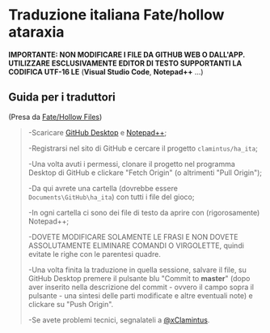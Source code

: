 # Traduzione italiana Fate/hollow ataraxia

**IMPORTANTE: NON MODIFICARE I FILE DA GITHUB WEB O DALL'APP. UTILIZZARE ESCLUSIVAMENTE EDITOR DI TESTO SUPPORTANTI LA CODIFICA UTF-16 LE** (__Visual Studio Code__, __Notepad++__ ...)

Guida per i traduttori
---
(Presa da [Fate/Hollow Files](https://t.me/joinchat/AAAAAE_hQcxHlSnCgYKDsw))

> -Scaricare [GitHub Desktop](https://desktop.github.com/) e [Notepad++](https://notepad-plus-plus.org/download);
>
> -Registrarsi nel sito di GitHub e cercare il progetto `clamintus/ha_ita`;
>
> -Una volta avuti i permessi, clonare il progetto nel programma Desktop di GitHub e clickare "Fetch Origin" (o altrimenti "Pull Origin");
>
> -Da qui avrete una cartella (dovrebbe essere `Documents\GitHub\ha_ita`) con tutti i file del gioco;
>
> -In ogni cartella ci sono dei file di testo da aprire con (rigorosamente) Notepad++;
>
> -DOVETE MODIFICARE SOLAMENTE LE FRASI E NON DOVETE ASSOLUTAMENTE ELIMINARE COMANDI O VIRGOLETTE, quindi evitate le righe con le parentesi quadre.
>
> -Una volta finita la traduzione in quella sessione, salvare il file, su GitHub Desktop premere il pulsante blu "Commit to **master**" (dopo aver inserito nella descrizione del commit - ovvero il campo sopra il pulsante - una sintesi delle parti modificate e altre eventuali note) e clickare su "Push Origin".
>
> -Se avete problemi tecnici, segnalateli a [@xClamintus](https://t.me/xClamintus).
